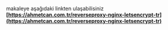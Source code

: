 makaleye aşağıdaki linkten ulaşabilisiniz
**[https://ahmetcan.com.tr/reverseproxy-nginx-letsencrypt-tr](https://ahmetcan.com.tr/reverseproxy-nginx-letsencrypt-tr)**
